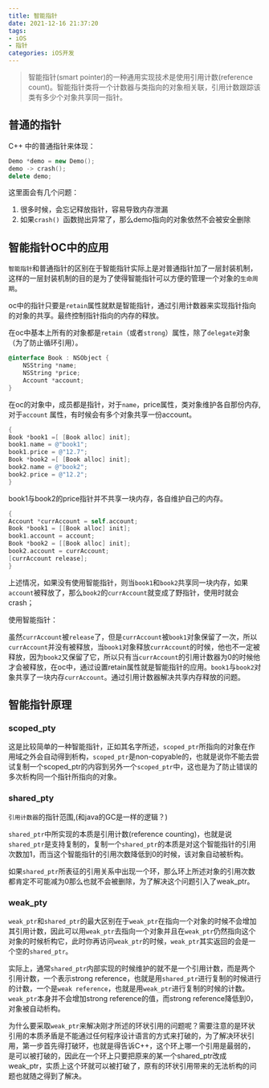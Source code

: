 ```yaml
---
title: 智能指针
date: 2021-12-16 21:37:20
tags:
- iOS
- 指针
categories: iOS开发
---
```


> 智能指针(smart pointer)的一种通用实现技术是使用引用计数(reference count)。智能指针类将一个计数器与类指向的对象相关联，引用计数跟踪该类有多少个对象共享同一指针。
>
<!--more-->
## 普通的指针

C++ 中的普通指针来体现：

```c++
Demo *demo = new Demo();
demo -> crash();
delete demo;
```

这里面会有几个问题：

1. 很多时候，会忘记释放指针，容易导致内存泄漏
2. 如果`crash() `函数抛出异常了，那么demo指向的对象依然不会被安全删除

## 智能指针OC中的应用

`智能指针`和普通指针的区别在于智能指针实际上是对普通指针加了一层封装机制，这样的一层封装机制的目的是为了使得智能指针可以方便的管理一个对象的`生命周期`。

oc中的指针只要是`retain`属性就默是智能指针，通过引用计数器来实现指针指向的对象的共享。最终控制指针指向的内存的释放。

在oc中基本上所有的对象都是`retain`（或者`strong`）属性，除了`delegate`对象（为了防止循环引用）。

```objective-c
@interface Book : NSObject {
	NSString *name;
	NSString *price;
	Account *account;
}
```

在oc的对象中，成员都是指针，对于`name`，price属性，类对象维护各自那份内存,对于`account` 属性，有时候会有多个对象共享一份account。

```objective-c
{
Book *book1 =[ [Book alloc] init];
book1.name = @"book1";
book1.price = @"12.7";
Book *book2 =[ [Book alloc] init];
book2.name = @"book2";
book2.price = @"12.2";
}
```

book1与book2的price指针并不共享一块内存，各自维护自己的内存。

```objective-c
{
Account *currAccount = self.account;
Book *book1 = [[Book alloc] init];
book1.account = account;
Book *book2 = [[Book alloc] init];
book2.account = currAccount; 
[currAccount release];
}
```

上述情况，如果没有使用智能指针，则当`book1`和`book2`共享同一块内存，如果`account`被释放了，那么`book2`的`currAccount`就变成了野指针，使用时就会crash；

使用智能指针：

虽然`currAccount`被`release`了，但是`currAccount`被`book1`对象保留了一次，所以`currAccount`并没有被释放，当`book1`对象释放`currAccount`的时候，他也不一定被释放，因为`book2`又保留了它，所以只有当`currAccount`的引用计数器为0的时候他才会被释放，在oc中，通过设置retain属性就是智能指针的应用。`book1`与`book2`对象共享了一块内存`currAccount`。通过引用计数器解决共享内存释放的问题。

## 智能指针原理

### scoped_pty

这是比较简单的一种智能指针，正如其名字所述，`scoped_ptr`所指向的对象在作用域之外会自动得到析构，`scoped_ptr`是non-copyable的，也就是说你不能去尝试复制一个scoped_ptr的内容到另外一个`scoped_ptr`中，这也是为了防止错误的多次析构同一个指针所指向的对象。

### shared_pty

`引用计数器`的指针范围,(和java的GC是一样的逻辑？)

`shared_ptr`中所实现的本质是引用计数(reference counting)，也就是说`shared_ptr`是支持复制的，复制一个`shared_ptr`的本质是对这个智能指针的引用次数加1，而当这个智能指针的引用次数降低到0的时候，该对象自动被析构。

如果`shared_ptr`所表征的引用关系中出现一个环，那么环上所述对象的引用次数都肯定不可能减为0那么也就不会被删除，为了解决这个问题引入了weak_ptr。

### weak_pty

`weak_ptr`和`shared_ptr`的最大区别在于`weak_ptr`在指向一个对象的时候不会增加其引用计数，因此可以用`weak_ptr`去指向一个对象并且在`weak_ptr`仍然指向这个对象的时候析构它，此时你再访问`weak_ptr`的时候，`weak_ptr`其实返回的会是一个空的`shared_ptr`。

实际上，通常`shared_ptr`内部实现的时候维护的就不是一个引用计数，而是两个引用计数，一个表示strong reference，也就是用`shared_ptr`进行复制的时候进行的计数，一个是`weak reference`，也就是用`weak_ptr`进行复制的时候的计数。`weak_ptr`本身并不会增加strong reference的值，而strong reference降低到0，对象被自动析构。

为什么要采取`weak_ptr`来解决刚才所述的环状引用的问题呢？需要注意的是环状引用的本质矛盾是不能通过任何程序设计语言的方式来打破的，为了解决环状引用，第一步首先得打破环，也就是得告诉C++，这个环上哪一个引用是最弱的，是可以被打破的，因此在一个环上只要把原来的某一个shared_ptr改成weak_ptr，实质上这个环就可以被打破了，原有的环状引用带来的无法析构的问题也就随之得到了解决。
